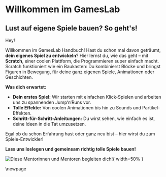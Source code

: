 


# Willkommen im GamesLab

## Lust auf eigene Spiele bauen? So geht's!

Hey!

Willkommen im GamesLab Handbuch! Hast du schon mal davon geträumt, **dein eigenes Spiel zu entwickeln**? Hier lernst du, wie das geht – mit **Scratch**, einer coolen Plattform, die Programmieren super einfach macht. Scratch funktioniert wie ein Baukasten: Du kombinierst Blöcke und bringst Figuren in Bewegung, für deine ganz eigenen Spiele, Animationen oder Geschichten.

**Was dich erwartet:**

- **Dein erstes Spiel:** Wir starten mit einfachen Klick-Spielen und arbeiten uns zu spannenden Jump‘n‘Runs vor.
- **Tolle Effekte:** Von coolen Animationen bis hin zu Sounds und Partikel-Effekten.
- **Schritt-für-Schritt-Anleitungen:** Du wirst sehen, wie einfach es ist, deine Ideen in die Tat umzusetzen.

Egal ob du schon Erfahrung hast oder ganz neu bist – hier wirst du zum Spiele-Entwickler!

**Lass uns loslegen und gemeinsam richtig tolle Spiele bauen!**



![Diese Mentorinnen und Mentoren begleiten dich!](bilder/Mentoren.jpg){ width=50% }

\newpage

